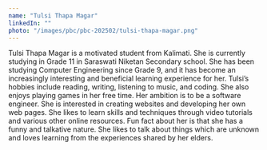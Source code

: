 ```yaml
---
name: "Tulsi Thapa Magar"
linkedIn: ""
photo: "/images/pbc/pbc-202502/tulsi-thapa-magar.png"
---
```


Tulsi Thapa Magar is a motivated student from Kalimati. She is currently studying in Grade 11 in Saraswati Niketan Secondary school. She has been studying Computer Engineering since Grade 9, and it has become an increasingly interesting and beneficial learning experience for her.
Tulsi’s hobbies include reading, writing, listening to music, and coding. She also enjoys playing games in her free time. Her ambition is to be a software engineer. She is interested in creating websites and developing her own web pages. She likes to learn skills and techniques through video tutorials and various other online resources.
Fun fact about her is that she has a funny and talkative nature. She likes to talk about things which are unknown and loves learning from the experiences shared by her elders.
